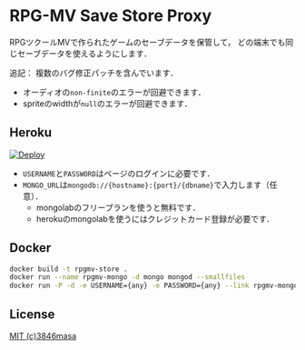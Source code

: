 RPG-MV Save Store Proxy
=======================

RPGツクールMVで作られたゲームのセーブデータを保管して，
どの端末でも同じセーブデータを使えるようにします．

追記：
複数のバグ修正パッチを含んでいます．
- オーディオの``non-finite``のエラーが回避できます．
- spriteのwidthが``null``のエラーが回避できます．

## Heroku
[![Deploy](https://www.herokucdn.com/deploy/button.png)](https://heroku.com/deploy)

- ``USERNAME``と``PASSWORD``はページのログインに必要です．
- ``MONGO_URL``は``mongodb://{hostname}:{port}/{dbname}``で入力します（任意）．
  - mongolabのフリープランを使うと無料です．
  - herokuのmongolabを使うにはクレジットカード登録が必要です．

## Docker
```bash
docker build -t rpgmv-store .
docker run --name rpgmv-mongo -d mongo mongod --smallfiles
docker run -P -d -e USERNAME={any} -e PASSWORD={any} --link rpgmv-mongo:mongo rpgmv-store
```

## License
[MIT (c)3846masa](http://3846masa.mit-license.org/2015)
